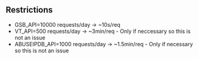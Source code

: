## Restrictions

-   GSB_API=10000 requests/day -> ~10s/req
-   VT_API=500 requests/day -> ~3min/req - Only if neccessary so this is not an issue
-   ABUSEIPDB_API=1000 requests/day -> ~1.5min/req - Only if necessary so this is not an issue
